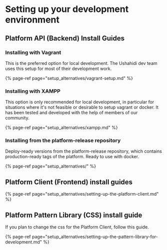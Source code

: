 # Setting up your development environment

## Platform API \(Backend\) Install Guides

### Installing with Vagrant

This is the preferred option for local development. The Ushahidi dev team uses this setup for most of their development work.

{% page-ref page="setup\_alternatives/vagrant-setup.md" %}

### Installing with XAMPP

This option is only recommended for local development, in particular for situations where it's not feasible or desirable to setup vagrant or docker. It has been tested and developed with the help of members of our community.

{% page-ref page="setup\_alternatives/xampp.md" %}

### Installing from the platform-release repository

Deploy-ready versions from the platform-release repository, which contains production-ready tags of the platform. Ready to use with docker.

{% page-ref page="setup\_alternatives/" %}

## Platform Client \(Frontend\) install guides

{% page-ref page="setup\_alternatives/setting-up-the-platform-client.md" %}

## Platform Pattern Library \(CSS\) install guide

If you plan to change the css for the Platform Client, follow this guide.

{% page-ref page="setup\_alternatives/setting-up-the-pattern-library-for-development.md" %}

